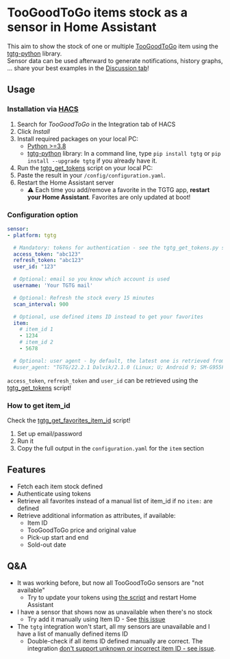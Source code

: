 # TooGoodToGo items stock as a sensor in Home Assistant

This aim to show the stock of one or multiple [TooGoodToGo](https://toogoodtogo.com/) item using the [tgtg-python](https://github.com/ahivert/tgtg-python) library.  
Sensor data can be used afterward to generate notifications, history graphs, ... share your best examples in the [Discussion tab](https://github.com/Chouffy/home_assistant_tgtg/discussions)!

## Usage

### Installation via [HACS](https://hacs.xyz/)

1. Search for *TooGoodToGo* in the Integration tab of HACS
1. Click *Install*
1. Install required packages on your local PC:
    * [Python >=3.8](https://www.python.org/downloads/)
    * [tgtg-python](https://github.com/ahivert/tgtg-python) library: In a command line, type `pip install tgtg` or `pip install --upgrade tgtg` if you already have it.
1. Run the [tgtg_get_tokens](./tgtg_get_tokens.py) script on your local PC:
1. Paste the result in your `/config/configuration.yaml`.
1. Restart the Home Assistant server
    * ⚠ Each time you add/remove a favorite in the TGTG app, **restart your Home Assistant**. Favorites are only updated at boot!

### Configuration option

```yaml
sensor:
- platform: tgtg

  # Mandatory: tokens for authentication - see the tgtg_get_tokens.py script
  access_token: "abc123"
  refresh_token: "abc123"
  user_id: "123"

  # Optional: email so you know which account is used
  username: 'Your TGTG mail'

  # Optional: Refresh the stock every 15 minutes
  scan_interval: 900

  # Optional, use defined items ID instead to get your favorites
  item:
    # item_id 1
    - 1234
    # item_id 2
    - 5678

  # Optional: user agent - by default, the latest one is retrieved from the Google Play store
  #user_agent: "TGTG/22.2.1 Dalvik/2.1.0 (Linux; U; Android 9; SM-G955F Build/PPR1.180610.011)"

```

`access_token`, `refresh_token` and `user_id` can be retrieved using the [tgtg_get_tokens](./tgtg_get_tokens.py) script!

### How to get item_id

Check the [tgtg_get_favorites_item_id](./tgtg_get_favorites_item_id.py) script!

1. Set up email/password
1. Run it
1. Copy the full output in the `configuration.yaml` for the `item` section

## Features

* Fetch each item stock defined
* Authenticate using tokens
* Retrieve all favorites instead of a manual list of item_id if no `item:` are defined
* Retrieve additional information as attributes, if available:
    * Item ID
    * TooGoodToGo price and original value
    * Pick-up start and end
    * Sold-out date

## Q&A

* It was working before, but now all TooGoodToGo sensors are "not available"
   * Try to update your tokens using [the script](https://github.com/Chouffy/home_assistant_tgtg/blob/main/tgtg_get_tokens.py) and restart Home Assistant
* I have a sensor that shows now as unavailable when there's no stock
    * Try add it manually using Item ID - See [this issue](https://github.com/Chouffy/home_assistant_tgtg/issues/18)
* The `tgtg` integration won't start, all my sensors are unavailable and I have a list of manually defined items ID
    * Double-check if all items ID defined manually are correct. The integration [don't support unknown or incorrect item ID - see issue](https://github.com/Chouffy/home_assistant_tgtg/issues/22).
